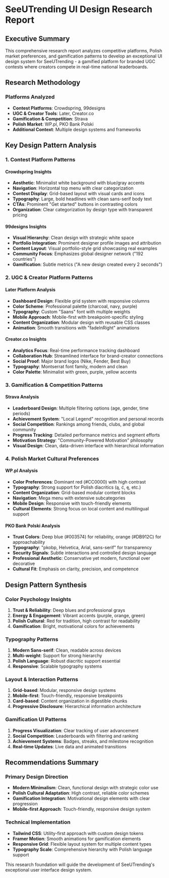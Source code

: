 # SeeUTrending UI Design Research Report

## Executive Summary

This comprehensive research report analyzes competitive platforms, Polish market preferences, and gamification patterns to develop an exceptional UI design system for SeeUTrending - a gamified platform for branded UGC contests where creators compete in real-time national leaderboards.

## Research Methodology

### Platforms Analyzed
- **Contest Platforms**: Crowdspring, 99designs
- **UGC & Creator Tools**: Later, Creator.co
- **Gamification & Competition**: Strava
- **Polish Market**: WP.pl, PKO Bank Polski
- **Additional Context**: Multiple design systems and frameworks

## Key Design Pattern Analysis

### 1. Contest Platform Patterns

#### Crowdspring Insights
- **Aesthetic**: Minimalist white background with blue/gray accents
- **Navigation**: Horizontal top menu with clear categorization
- **Contest Display**: Grid-based layout with visual cards and icons
- **Typography**: Large, bold headlines with clean sans-serif body text
- **CTAs**: Prominent "Get started" buttons in contrasting colors
- **Organization**: Clear categorization by design type with transparent pricing

#### 99designs Insights
- **Visual Hierarchy**: Clean design with strategic white space
- **Portfolio Integration**: Prominent designer profile images and attribution
- **Content Layout**: Visual portfolio-style grid showcasing real examples
- **Community Focus**: Emphasizes global designer network ("192 countries")
- **Gamification**: Subtle metrics ("A new design created every 2 seconds")

### 2. UGC & Creator Platform Patterns

#### Later Platform Analysis
- **Dashboard Design**: Flexible grid system with responsive columns
- **Color Scheme**: Professional palette (charcoal, navy, purple)
- **Typography**: Custom "Saans" font with multiple weights
- **Mobile Approach**: Mobile-first with breakpoint-specific styling
- **Content Organization**: Modular design with reusable CSS classes
- **Animation**: Smooth transitions with "fadeInRight" animations

#### Creator.co Insights
- **Analytics Focus**: Real-time performance tracking dashboard
- **Collaboration Hub**: Streamlined interface for brand-creator connections
- **Social Proof**: Major brand logos (Nike, Fender, Best Buy)
- **Typography**: Montserrat font family, modern and clean
- **Color Palette**: Minimalist with green, purple, yellow accents

### 3. Gamification & Competition Patterns

#### Strava Analysis
- **Leaderboard Design**: Multiple filtering options (age, gender, time periods)
- **Achievement System**: "Local Legend" recognition and personal records
- **Social Competition**: Rankings among friends, clubs, and global community
- **Progress Tracking**: Detailed performance metrics and segment efforts
- **Motivation Strategy**: "Community-Powered Motivation" philosophy
- **Visual Design**: Clean, data-driven interface with hierarchical information

### 4. Polish Market Cultural Preferences

#### WP.pl Analysis
- **Color Preferences**: Dominant red (#CC0000) with high contrast
- **Typography**: Strong support for Polish diacritics (ą, ć, ę, etc.)
- **Content Organization**: Grid-based modular content blocks
- **Navigation**: Mega menu with extensive subcategories
- **Mobile Design**: Responsive with touch-friendly elements
- **Cultural Elements**: Strong focus on local content and multilingual support

#### PKO Bank Polski Analysis
- **Trust Colors**: Deep blue (#003574) for reliability, orange (#DB912C) for approachability
- **Typography**: "pkobp, Helvetica, Arial, sans-serif" for transparency
- **Security Signals**: Subtle interactions and controlled design language
- **Professional Aesthetic**: Conservative yet modern, functional over decorative
- **Cultural Fit**: Emphasis on clarity, precision, and competence

## Design Pattern Synthesis

### Color Psychology Insights
1. **Trust & Reliability**: Deep blues and professional grays
2. **Energy & Engagement**: Vibrant accents (purple, orange, green)
3. **Polish Cultural**: Red for tradition, high contrast for readability
4. **Gamification**: Bright, motivational colors for achievements

### Typography Patterns
1. **Modern Sans-serif**: Clean, readable across devices
2. **Multi-weight**: Support for strong hierarchy
3. **Polish Language**: Robust diacritic support essential
4. **Responsive**: Scalable typography systems

### Layout & Interaction Patterns
1. **Grid-based**: Modular, responsive design systems
2. **Mobile-first**: Touch-friendly, responsive breakpoints
3. **Card-based**: Content organization in digestible chunks
4. **Progressive Disclosure**: Hierarchical information architecture

### Gamification UI Patterns
1. **Progress Visualization**: Clear tracking of user advancement
2. **Social Competition**: Leaderboards with filtering and ranking
3. **Achievement Systems**: Badges, streaks, and milestone recognition
4. **Real-time Updates**: Live data and animated transitions

## Recommendations Summary

### Primary Design Direction
- **Modern Minimalism**: Clean, functional design with strategic color use
- **Polish Cultural Adaptation**: High contrast, reliable color schemes
- **Gamification Integration**: Motivational design elements with clear progression
- **Mobile-first Approach**: Touch-friendly, responsive design system

### Technical Implementation
- **Tailwind CSS**: Utility-first approach with custom design tokens
- **Framer Motion**: Smooth animations for gamification elements
- **Responsive Grid**: Flexible layout system for multiple content types
- **Typography Scale**: Comprehensive hierarchy with Polish language support

This research foundation will guide the development of SeeUTrending's exceptional user interface design system.